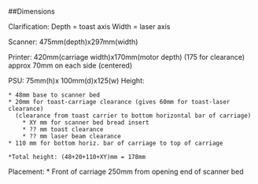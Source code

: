 ##Dimensions

Clarification:
    Depth = toast axis
    Width = laser axis


Scanner: 475mm(depth)x297mm(width)

Printer: 420mm(carriage width)x170mm(motor depth) (175 for clearance)
approx 70mm on each side (centered)


PSU: 75mm(h)x 100mm(d)x125(w)
Height: 

    * 48mm base to scanner bed
    * 20mm for toast-carriage clearance (gives 60mm for toast-laser clearance)
      (clearance from toast carrier to bottom horizontal bar of carriage)
        * XY mm for scanner bed bread insert
        * ?? mm toast clearance
        * ?? mm laser beam clearance
    * 110 mm for bottom horiz. bar of carriage to top of carriage
    
    *Total height: (48+20+110+XY)mm = 178mm

 
Placement:
    * Front of carriage 250mm from opening end of scanner bed